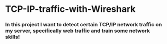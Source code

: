 # TCP-IP-traffic-with-Wireshark
### In this project I want to detect certain TCP/IP network traffic on my server, specifically web traffic and train some network skills!
